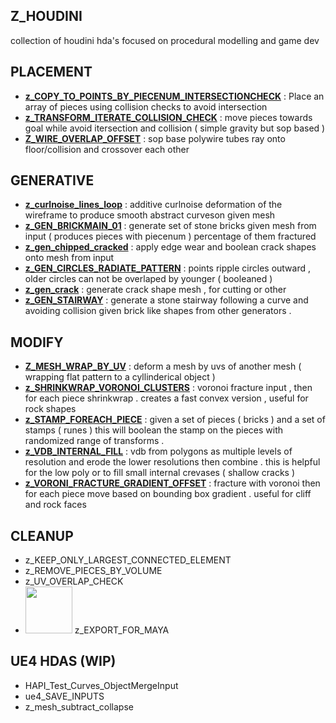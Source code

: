 ## Z_HOUDINI ##
collection of houdini hda's focused on procedural modelling and game dev

## PLACEMENT ##
- **[z_COPY_TO_POINTS_BY_PIECENUM_INTERSECTIONCHECK](https://github.com/corvaeoboro/zhoudini/)** : Place an array of pieces using collision checks to avoid intersection
- **[z_TRANSFORM_ITERATE_COLLISION_CHECK](https://github.com/corvaeoboro/zhoudini/)** : move pieces towards goal while avoid itersection and collision ( simple gravity but sop based ) 
- **[Z_WIRE_OVERLAP_OFFSET](https://github.com/corvaeoboro/zhoudini/)** : sop base polywire tubes ray onto floor/collision and crossover each other 

## GENERATIVE ##
- **[z_curlnoise_lines_loop](https://github.com/corvaeoboro/zhoudini/)** : additive curlnoise deformation of the wireframe to produce smooth abstract curveson given mesh
- **[z_GEN_BRICKMAIN_01](https://github.com/corvaeoboro/zhoudini/)** : generate set of stone bricks given mesh from input ( produces pieces with piecenum ) percentage of them fractured 
- **[z_gen_chipped_cracked](https://github.com/corvaeoboro/zhoudini/)** : apply edge wear and boolean crack shapes onto mesh from input 
- **[z_GEN_CIRCLES_RADIATE_PATTERN](https://github.com/corvaeoboro/zhoudini/)** : points ripple circles outward , older circles can not be overlaped by younger ( booleaned ) 
- **[z_gen_crack](https://github.com/corvaeoboro/zhoudini/)** : generate crack shape mesh , for cutting or other
- **[z_GEN_STAIRWAY](https://github.com/corvaeoboro/zhoudini/)** : generate a stone stairway following a curve and avoiding collision given brick like shapes from other generators .

## MODIFY ##
- **[Z_MESH_WRAP_BY_UV](https://github.com/corvaeoboro/zhoudini/)** : deform a mesh by uvs of another mesh ( wrapping flat pattern to a cyllinderical object ) 
- **[z_SHRINKWRAP_VORONOI_CLUSTERS](https://github.com/corvaeoboro/zhoudini/)** : voronoi fracture input , then for each piece shrinkwrap . creates a fast convex version , useful for rock shapes
- **[z_STAMP_FOREACH_PIECE](https://github.com/corvaeoboro/zhoudini/)** : given a set of pieces ( bricks ) and a set of stamps ( runes ) this will boolean the stamp on the pieces with randomized range of transforms .
- **[z_VDB_INTERNAL_FILL](https://github.com/corvaeoboro/zhoudini/)** : vdb from polygons as multiple levels of resolution and erode the lower resolutions then combine . this is helpful for the low poly  or to fill small internal crevases ( shallow cracks ) 
- **[z_VORONI_FRACTURE_GRADIENT_OFFSET](https://github.com/corvaeoboro/zhoudini/)** : fracture with voronoi then for each piece move based on bounding box gradient . useful for cliff and rock faces  

## CLEANUP ##
- z_KEEP_ONLY_LARGEST_CONNECTED_ELEMENT
- z_REMOVE_PIECES_BY_VOLUME
- z_UV_OVERLAP_CHECK
- <img src="https://raw.githubusercontent.com/CorvaeOboro/zhoudini/master/icon/z_EXPORT_FOR_MAYA_icon.png" width = "75" height = "75"/> z_EXPORT_FOR_MAYA

## UE4 HDAS (WIP) ##
- HAPI_Test_Curves_ObjectMergeInput
- ue4_SAVE_INPUTS
- z_mesh_subtract_collapse

